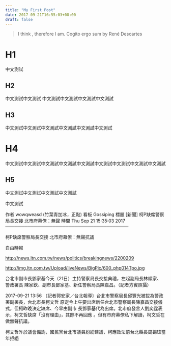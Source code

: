 ```yaml
---
title: "My First Post"
date: 2017-09-21T16:55:03+08:00
draft: false
---
```



> I think , therefore I am.
> Cogito ergo sum
> by René Descartes

# H1

中文測試


## H2


中文測試中文測試
中文測試中文測試中文測試中文測試


## H3


中文測試中文測試中文測試中文測試中文測試中文測試


# H4

中文測試中文測試中文測試中文測試中文測試中文測試中文測試中文測試中文測試

H5
---
中文測試中文測試中文測試中文測試

中文測試 

 作者  wowqweasd (竹葉青加冰，正點)                           看板  Gossiping
 標題  [新聞] 柯P缺席警察局長交接 北市府幕僚：無聲
 時間  Thu Sep 21 15:35:03 2017
───────────────────────────────────────


柯P缺席警察局長交接 北市府幕僚：無聲抗議



自由時報



http://news.ltn.com.tw/news/politics/breakingnews/2200209


http://img.ltn.com.tw/Upload/liveNews/BigPic/600_php014Tpo.jpg


台北市副市長鄧家基今天（21日）主持警察局長交接典禮，左起副局長林順家、警政署長
陳家欽、副市長鄧家基、新任警察局長陳嘉昌。（記者方賓照攝）

2017-09-21 13:56
〔記者郭安家／台北報導〕台北市警察局長邱豐光被拔為警政署副署長，台北市長柯文哲
原定今上午要出席新任台北市警察局長陳嘉昌交接儀式，但柯昨晚決定缺席、今早由副市
長鄧家基代為出席。北市府發言人劉奕霆表示，柯文哲缺席「沒有理由」，其餘不再回應
。但有市府幕僚私下解讀，柯文哲在做無聲抗議。

柯文哲昨於議會備詢，國民黨台北市議員紛紛建議，柯應效法前台北縣長周錫瑋當年拒絕

